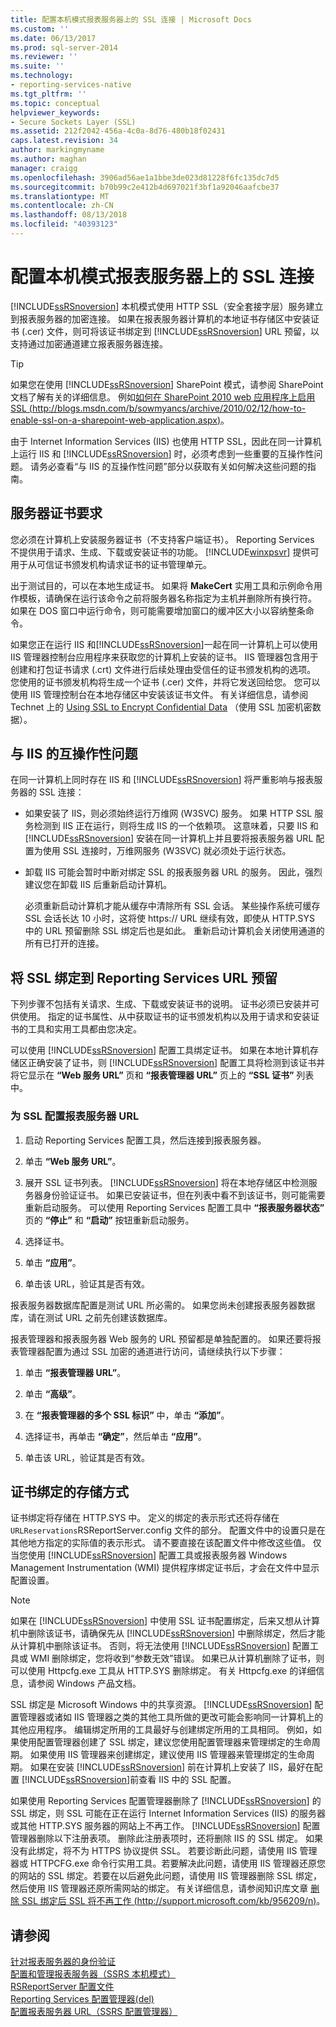 ```yaml
---
title: 配置本机模式报表服务器上的 SSL 连接 | Microsoft Docs
ms.custom: ''
ms.date: 06/13/2017
ms.prod: sql-server-2014
ms.reviewer: ''
ms.suite: ''
ms.technology:
- reporting-services-native
ms.tgt_pltfrm: ''
ms.topic: conceptual
helpviewer_keywords:
- Secure Sockets Layer (SSL)
ms.assetid: 212f2042-456a-4c0a-8d76-480b18f02431
caps.latest.revision: 34
author: markingmyname
ms.author: maghan
manager: craigg
ms.openlocfilehash: 3906ad56ae1a1bbe3de023d81228f6fc135dc7d5
ms.sourcegitcommit: b70b99c2e412b4d697021f3bf1a92046aafcbe37
ms.translationtype: MT
ms.contentlocale: zh-CN
ms.lasthandoff: 08/13/2018
ms.locfileid: "40393123"
---
```

# <a name="configure-ssl-connections-on-a-native-mode-report-server"></a>配置本机模式报表服务器上的 SSL 连接
  [!INCLUDE[ssRSnoversion](../../includes/ssrsnoversion-md.md)] 本机模式使用 HTTP SSL（安全套接字层）服务建立到报表服务器的加密连接。 如果在报表服务器计算机的本地证书存储区中安装证书 (.cer) 文件，则可将该证书绑定到 [!INCLUDE[ssRSnoversion](../../includes/ssrsnoversion-md.md)] URL 预留，以支持通过加密通道建立报表服务器连接。  
  
> [!TIP]  
>  如果您在使用 [!INCLUDE[ssRSnoversion](../../includes/ssrsnoversion-md.md)] SharePoint 模式，请参阅 SharePoint 文档了解有关的详细信息。 例如[如何在 SharePoint 2010 web 应用程序上启用 SSL (http://blogs.msdn.com/b/sowmyancs/archive/2010/02/12/how-to-enable-ssl-on-a-sharepoint-web-application.aspx)](http://blogs.msdn.com/b/sowmyancs/archive/2010/02/12/how-to-enable-ssl-on-a-sharepoint-web-application.aspx)。  
  
 由于 Internet Information Services (IIS) 也使用 HTTP SSL，因此在同一计算机上运行 IIS 和 [!INCLUDE[ssRSnoversion](../../includes/ssrsnoversion-md.md)] 时，必须考虑到一些重要的互操作性问题。 请务必查看“与 IIS 的互操作性问题”部分以获取有关如何解决这些问题的指南。  
  
## <a name="server-certificate-requirements"></a>服务器证书要求  
 您必须在计算机上安装服务器证书（不支持客户端证书）。 Reporting Services 不提供用于请求、生成、下载或安装证书的功能。 [!INCLUDE[winxpsvr](../../includes/winxpsvr-md.md)] 提供可用于从可信证书颁发机构请求证书的证书管理单元。  
  
 出于测试目的，可以在本地生成证书。 如果将 **MakeCert** 实用工具和示例命令用作模板，请确保在运行该命令之前将服务器名称指定为主机并删除所有换行符。 如果在 DOS 窗口中运行命令，则可能需要增加窗口的缓冲区大小以容纳整条命令。  
  
 如果您正在运行 IIS 和[!INCLUDE[ssRSnoversion](../../includes/ssrsnoversion-md.md)]一起在同一计算机上可以使用 IIS 管理器控制台应用程序来获取您的计算机上安装的证书。 IIS 管理器包含用于创建和打包证书请求 (.crt) 文件进行后续处理由受信任的证书颁发机构的选项。 您使用的证书颁发机构将生成一个证书 (.cer) 文件，并将它发送回给您。 您可以使用 IIS 管理控制台在本地存储区中安装该证书文件。 有关详细信息，请参阅 Technet 上的 [Using SSL to Encrypt Confidential Data](http://go.microsoft.com/fwlink/?LinkId=71123) （使用 SSL 加密机密数据）。  
  
## <a name="interoperability-issues-with-iis"></a>与 IIS 的互操作性问题  
 在同一计算机上同时存在 IIS 和 [!INCLUDE[ssRSnoversion](../../includes/ssrsnoversion-md.md)] 将严重影响与报表服务器的 SSL 连接：  
  
-   如果安装了 IIS，则必须始终运行万维网 (W3SVC) 服务。 如果 HTTP SSL 服务检测到 IIS 正在运行，则将生成 IIS 的一个依赖项。 这意味着，只要 IIS 和 [!INCLUDE[ssRSnoversion](../../includes/ssrsnoversion-md.md)] 安装在同一计算机上并且要将报表服务器 URL 配置为使用 SSL 连接时，万维网服务 (W3SVC) 就必须处于运行状态。  
  
-   卸载 IIS 可能会暂时中断对绑定 SSL 的报表服务器 URL 的服务。 因此，强烈建议您在卸载 IIS 后重新启动计算机。  
  
     必须重新启动计算机才能从缓存中清除所有 SSL 会话。 某些操作系统可缓存 SSL 会话长达 10 小时，这将使 https:// URL 继续有效，即使从 HTTP.SYS 中的 URL 预留删除 SSL 绑定后也是如此。 重新启动计算机会关闭使用通道的所有已打开的连接。  
  
## <a name="bind-ssl-to-a-reporting-services-url-reservation"></a>将 SSL 绑定到 Reporting Services URL 预留  
 下列步骤不包括有关请求、生成、下载或安装证书的说明。 证书必须已安装并可供使用。 指定的证书属性、从中获取证书的证书颁发机构以及用于请求和安装证书的工具和实用工具都由您决定。  
  
 可以使用 [!INCLUDE[ssRSnoversion](../../includes/ssrsnoversion-md.md)] 配置工具绑定证书。 如果在本地计算机存储区正确安装了证书，则 [!INCLUDE[ssRSnoversion](../../includes/ssrsnoversion-md.md)] 配置工具将检测到该证书并将它显示在 **“Web 服务 URL”** 页和 **“报表管理器 URL”** 页上的 **“SSL 证书”** 列表中。  
  
### <a name="to-configure-a-report-server-url-for-ssl"></a>为 SSL 配置报表服务器 URL  
  
1.  启动 Reporting Services 配置工具，然后连接到报表服务器。  
  
2.  单击 **“Web 服务 URL”**。  
  
3.  展开 SSL 证书列表。 [!INCLUDE[ssRSnoversion](../../includes/ssrsnoversion-md.md)] 将在本地存储区中检测服务器身份验证证书。 如果已安装证书，但在列表中看不到该证书，则可能需要重新启动服务。 可以使用 Reporting Services 配置工具中 **“报表服务器状态”** 页的 **“停止”** 和 **“启动”** 按钮重新启动服务。  
  
4.  选择证书。  
  
5.  单击 **“应用”**。  
  
6.  单击该 URL，验证其是否有效。  
  
 报表服务器数据库配置是测试 URL 所必需的。 如果您尚未创建报表服务器数据库，请在测试 URL 之前先创建该数据库。  
  
 报表管理器和报表服务器 Web 服务的 URL 预留都是单独配置的。 如果还要将报表管理器配置为通过 SSL 加密的通道进行访问，请继续执行以下步骤：  
  
1.  单击 **“报表管理器 URL”**。  
  
2.  单击 **“高级”**。  
  
3.  在 **“报表管理器的多个 SSL 标识”** 中，单击 **“添加”**。  
  
4.  选择证书，再单击 **“确定”**，然后单击 **“应用”**。  
  
5.  单击该 URL，验证其是否有效。  
  
## <a name="how-certificate-bindings-are-stored"></a>证书绑定的存储方式  
 证书绑定将存储在 HTTP.SYS 中。 定义的绑定的表示形式还将存储在`URLReservations`RSReportServer.config 文件的部分。 配置文件中的设置只是在其他地方指定的实际值的表示形式。 请不要直接在该配置文件中修改这些值。 仅当您使用 [!INCLUDE[ssRSnoversion](../../includes/ssrsnoversion-md.md)] 配置工具或报表服务器 Windows Management Instrumentation (WMI) 提供程序绑定证书后，才会在文件中显示配置设置。  
  
> [!NOTE]  
>  如果在 [!INCLUDE[ssRSnoversion](../../includes/ssrsnoversion-md.md)] 中使用 SSL 证书配置绑定，后来又想从计算机中删除该证书，请确保先从 [!INCLUDE[ssRSnoversion](../../includes/ssrsnoversion-md.md)] 中删除绑定，然后才能从计算机中删除该证书。 否则，将无法使用 [!INCLUDE[ssRSnoversion](../../includes/ssrsnoversion-md.md)] 配置工具或 WMI 删除绑定，您将收到“参数无效”错误。 如果已从计算机删除了证书，则可以使用 Httpcfg.exe 工具从 HTTP.SYS 删除绑定。 有关 Httpcfg.exe 的详细信息，请参阅 Windows 产品文档。  
  
 SSL 绑定是 Microsoft Windows 中的共享资源。 [!INCLUDE[ssRSnoversion](../../includes/ssrsnoversion-md.md)] 配置管理器或诸如 IIS 管理器之类的其他工具所做的更改可能会影响同一计算机上的其他应用程序。 编辑绑定所用的工具最好与创建绑定所用的工具相同。  例如，如果使用配置管理器创建了 SSL 绑定，建议您使用配置管理器来管理绑定的生命周期。 如果使用 IIS 管理器来创建绑定，建议使用 IIS 管理器来管理绑定的生命周期。 如果在安装 [!INCLUDE[ssRSnoversion](../../includes/ssrsnoversion-md.md)] 前在计算机上安装了 IIS，最好在配置 [!INCLUDE[ssRSnoversion](../../includes/ssrsnoversion-md.md)]前查看 IIS 中的 SSL 配置。  
  
 如果使用 Reporting Services 配置管理器删除了 [!INCLUDE[ssRSnoversion](../../includes/ssrsnoversion-md.md)] 的 SSL 绑定，则 SSL 可能在正在运行 Internet Information Services (IIS) 的服务器或其他 HTTP.SYS 服务器的网站上不再工作。 [!INCLUDE[ssRSnoversion](../../includes/ssrsnoversion-md.md)] 配置管理器删除以下注册表项。 删除此注册表项时，还将删除 IIS 的 SSL 绑定。 如果没有此绑定，将不为 HTTPS 协议提供 SSL。 若要诊断此问题，请使用 IIS 管理器或 HTTPCFG.exe 命令行实用工具。若要解决此问题，请使用 IIS 管理器还原您的网站的 SSL 绑定。若要在以后避免此问题，请使用 IIS 管理器删除 SSL 绑定，然后使用 IIS 管理器还原所需网站的绑定。 有关详细信息，请参阅知识库文章 [删除 SSL 绑定后 SSL 将不再工作 (http://support.microsoft.com/kb/956209/n)](http://support.microsoft.com/kb/956209/n)。  
  
## <a name="see-also"></a>请参阅  
 [针对报表服务器的身份验证](authentication-with-the-report-server.md)   
 [配置和管理报表服务器（SSRS 本机模式）](../report-server/configure-and-administer-a-report-server-ssrs-native-mode.md)   
 [RSReportServer 配置文件](../report-server/rsreportserver-config-configuration-file.md)   
 [Reporting Services 配置管理器&#40;del&#41;](../../sql-server/install/reporting-services-configuration-manager-native-mode.md)   
 [配置报表服务器 URL（SSRS 配置管理器）](../install-windows/configure-report-server-urls-ssrs-configuration-manager.md)  
  
  

